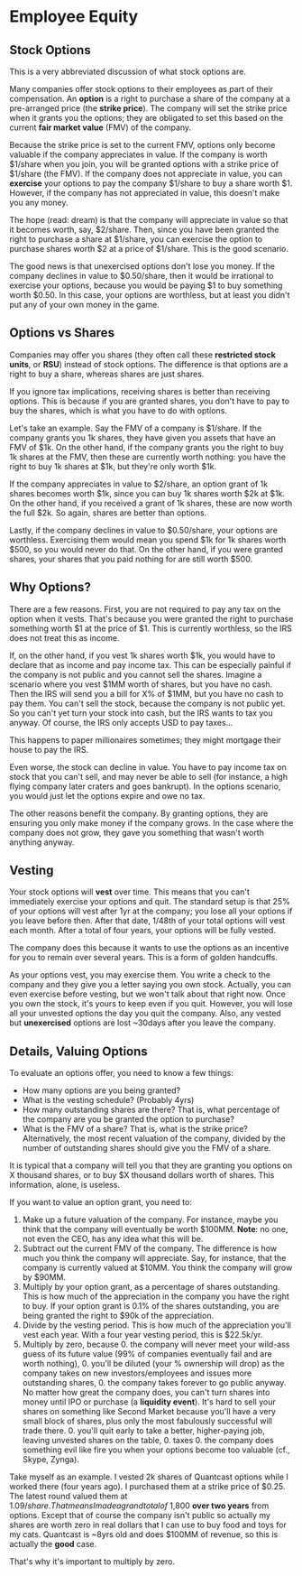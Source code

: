# Employee Equity

## Stock Options

This is a very abbreviated discussion of what stock options are.

Many companies offer stock options to their employees as part of their
compensation. An **option** is a right to purchase a share of the
company at a pre-arranged price (the **strike price**). The company
will set the strike price when it grants you the options; they are
obligated to set this based on the current **fair market value** (FMV)
of the company.

Because the strike price is set to the current FMV, options only
become valuable if the company appreciates in value. If the company is
worth $1/share when you join, you will be granted options with a
strike price of $1/share (the FMV). If the company does not appreciate
in value, you can **exercise** your options to pay the company
$1/share to buy a share worth $1. However, if the company has not
appreciated in value, this doesn't make you any money.

The hope (read: dream) is that the company will appreciate in value so
that it becomes worth, say, $2/share. Then, since you have been
granted the right to purchase a share at $1/share, you can exercise
the option to purchase shares worth $2 at a price of $1/share. This is
the good scenario.

The good news is that unexercised options don't lose you money. If the
company declines in value to $0.50/share, then it would be irrational
to exercise your options, because you would be paying $1 to buy
something worth $0.50. In this case, your options are worthless, but
at least you didn't put any of your own money in the game.

## Options vs Shares

Companies may offer you shares (they often call these **restricted
stock units**, or **RSU**) instead of stock options. The difference is
that options are a right to buy a share, whereas shares are just
shares.

If you ignore tax implications, receiving shares is better than
receiving options. This is because if you are granted shares, you
don't have to pay to buy the shares, which is what you have to do with
options.

Let's take an example. Say the FMV of a company is $1/share. If the
company grants you 1k shares, they have given you assets that have an
FMV of $1k. On the other hand, if the company grants you the right to
buy 1k shares at the FMV, then these are currently worth nothing: you
have the right to buy 1k shares at $1k, but they're only worth $1k.

If the company appreciates in value to $2/share, an option grant of 1k
shares becomes worth $1k, since you can buy 1k shares worth $2k at
$1k. On the other hand, if you received a grant of 1k shares, these
are now worth the full $2k. So again, shares are better than options.

Lastly, if the company declines in value to $0.50/share, your options
are worthless. Exercising them would mean you spend $1k for 1k shares
worth $500, so you would never do that. On the other hand, if you were
granted shares, your shares that you paid nothing for are still worth
$500.

## Why Options?

There are a few reasons. First, you are not required to pay any tax on
the option when it vests. That's because you were granted the right to
purchase something worth $1 at the price of $1. This is currently
worthless, so the IRS does not treat this as income.

If, on the other hand, if you vest 1k shares worth $1k, you would have
to declare that as income and pay income tax. This can be especially
painful if the company is not public and you cannot sell the
shares. Imagine a scenario where you vest $1MM worth of shares, but
you have no cash. Then the IRS will send you a bill for X% of $1MM,
but you have no cash to pay them. You can't sell the stock, because
the company is not public yet. So you can't yet turn your stock into
cash, but the IRS wants to tax you anyway. Of course, the IRS only
accepts USD to pay taxes...

This happens to paper millionaires sometimes; they might mortgage
their house to pay the IRS.

Even worse, the stock can decline in value. You have to pay income tax
on stock that you can't sell, and may never be able to sell (for
instance, a high flying company later craters and goes bankrupt). In
the options scenario, you would just let the options expire and owe no
tax.

The other reasons benefit the company. By granting options, they are
ensuring you only make money if the company grows. In the case where
the company does not grow, they gave you something that wasn't worth
anything anyway.

## Vesting

Your stock options will **vest** over time. This means that you can't
immediately exercise your options and quit. The standard setup is that
25% of your options will vest after 1yr at the company; you lose all
your options if you leave before then. After that date, 1/48th of your
total options will vest each month. After a total of four years, your
options will be fully vested.

The company does this because it wants to use the options as an
incentive for you to remain over several years. This is a form of
golden handcuffs.

As your options vest, you may exercise them. You write a check to the
company and they give you a letter saying you own stock. Actually, you
can even exercise before vesting, but we won't talk about that right
now. Once you own the stock, it's yours to keep even if you
quit. However, you will lose all your unvested options the day you
quit the company. Also, any vested but **unexercised** options are
lost ~30days after you leave the company.

## Details, Valuing Options

To evaluate an options offer, you need to know a few things:

* How many options are you being granted?
* What is the vesting schedule? (Probably 4yrs)
* How many outstanding shares are there? That is, what percentage of
  the company are you be granted the option to purchase?
* What is the FMV of a share? That is, what is the strike price?
  Alternatively, the most recent valuation of the company, divided by
  the number of outstanding shares should give you the FMV of a share.

It is typical that a company will tell you that they are granting you
options on X thousand shares, or to buy $X thousand dollars worth of
shares. This information, alone, is useless.

If you want to value an option grant, you need to:

1. Make up a future valuation of the company. For instance, maybe you
   think that the company will eventually be worth $100MM. **Note**:
   no one, not even the CEO, has any idea what this will be.
2. Subtract out the current FMV of the company. The difference is how
   much you think the company will appreciate. Say, for instance, that
   the company is currently valued at $10MM. You think the company
   will grow by $90MM.
3. Multiply by your option grant, as a percentage of shares
   outstanding. This is how much of the appreciation in the company
   you have the right to buy. If your option grant is 0.1% of the
   shares outstanding, you are being granted the right to $90k of the
   appreciation.
4. Divide by the vesting period. This is how much of the appreciation
   you'll vest each year. With a four year vesting period, this is
   $22.5k/yr.
5. Multiply by zero, because
    0. the company will never meet your
       wild-ass guess of its future value (99% of companies eventually
       fail and are worth nothing),
    0. you'll be diluted (your % ownership will drop) as the company
       takes on new investors/employees and issues more outstanding
       shares,
    0. the company takes forever to go public anyway. No matter
       how great the company does, you can't turn shares into money
       until IPO or purchase (a **liquidity event**). It's hard to
       sell your shares on something like Second Market because you'll
       have a very small block of shares, plus only the most
       fabulously successful will trade there.
    0. you'll quit early to take a better, higher-paying job, leaving
       unvested shares on the table,
    0. taxes
    0. the company does something evil like fire you when your
       options become too valuable (cf., Skype, Zynga).

Take myself as an example. I vested 2k shares of Quantcast options
while I worked there (four years ago). I purchased them at a strike
price of $0.25. The latest round valued them at $1.09/share. That
means I made a grand total of ~$1,800 **over two years** from
options. Except that of course the company isn't public so actually my
shares are worth zero in real dollars that I can use to buy food and
toys for my cats. Quantcast is ~8yrs old and does $100MM of revenue,
so this is actually the **good** case.

That's why it's important to multiply by zero.
